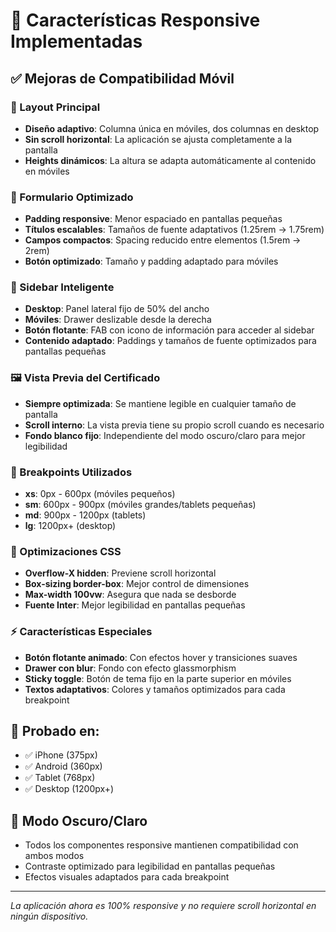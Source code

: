 # 📱 Características Responsive Implementadas

## ✅ Mejoras de Compatibilidad Móvil

### 🎯 Layout Principal
- **Diseño adaptivo**: Columna única en móviles, dos columnas en desktop
- **Sin scroll horizontal**: La aplicación se ajusta completamente a la pantalla
- **Heights dinámicos**: La altura se adapta automáticamente al contenido en móviles

### 📄 Formulario Optimizado
- **Padding responsive**: Menor espaciado en pantallas pequeñas
- **Títulos escalables**: Tamaños de fuente adaptativos (1.25rem → 1.75rem)
- **Campos compactos**: Spacing reducido entre elementos (1.5rem → 2rem)
- **Botón optimizado**: Tamaño y padding adaptado para móviles

### 🎨 Sidebar Inteligente
- **Desktop**: Panel lateral fijo de 50% del ancho
- **Móviles**: Drawer deslizable desde la derecha
- **Botón flotante**: FAB con icono de información para acceder al sidebar
- **Contenido adaptado**: Paddings y tamaños de fuente optimizados para pantallas pequeñas

### 🖼️ Vista Previa del Certificado
- **Siempre optimizada**: Se mantiene legible en cualquier tamaño de pantalla
- **Scroll interno**: La vista previa tiene su propio scroll cuando es necesario
- **Fondo blanco fijo**: Independiente del modo oscuro/claro para mejor legibilidad

### 🎯 Breakpoints Utilizados
- **xs**: 0px - 600px (móviles pequeños)
- **sm**: 600px - 900px (móviles grandes/tablets pequeñas)
- **md**: 900px - 1200px (tablets)
- **lg**: 1200px+ (desktop)

### 🚀 Optimizaciones CSS
- **Overflow-X hidden**: Previene scroll horizontal
- **Box-sizing border-box**: Mejor control de dimensiones
- **Max-width 100vw**: Asegura que nada se desborde
- **Fuente Inter**: Mejor legibilidad en pantallas pequeñas

### ⚡ Características Especiales
- **Botón flotante animado**: Con efectos hover y transiciones suaves
- **Drawer con blur**: Fondo con efecto glassmorphism
- **Sticky toggle**: Botón de tema fijo en la parte superior en móviles
- **Textos adaptativos**: Colores y tamaños optimizados para cada breakpoint

## 📱 Probado en:
- ✅ iPhone (375px)
- ✅ Android (360px)
- ✅ Tablet (768px)
- ✅ Desktop (1200px+)

## 🎨 Modo Oscuro/Claro
- Todos los componentes responsive mantienen compatibilidad con ambos modos
- Contraste optimizado para legibilidad en pantallas pequeñas
- Efectos visuales adaptados para cada breakpoint

---
*La aplicación ahora es 100% responsive y no requiere scroll horizontal en ningún dispositivo.*
